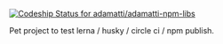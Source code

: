 [![Codeship Status for adamatti/adamatti-npm-libs](https://app.codeship.com/projects/ba543b4b-fb35-4199-a455-8ec36900a59d/status?branch=main)](https://app.codeship.com/projects/451423)

Pet project to test lerna / husky / circle ci / npm publish.